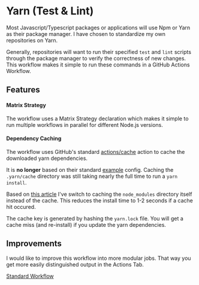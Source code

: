 # Yarn (Test & Lint)

Most Javascript/Typescript packages or applications will use Npm or Yarn as their package manager. I have chosen to standardize my own repositories on Yarn.

Generally, repositories will want to run their specified `test` and `lint` scripts through the package manager to verify the correctness of new changes. This workflow makes it simple to run these commands in a GitHub Actions Workflow.

## Features

#### Matrix Strategy

The workflow uses a Matrix Strategy declaration which makes it simple to run multiple workflows in parallel for different Node.js versions.

#### Dependency Caching

The workflow uses GitHub's standard [actions/cache](https://github.com/actions/cache) action to cache the downloaded yarn dependencies.

It is **no longer** based on their standard [example](https://github.com/actions/cache/blob/master/examples.md#node---yarn) config. Caching the `.yarn/cache` directory was still taking nearly the full time to run a `yarn install`.

Based on [this article](https://dev.to/mpocock1/how-to-cache-nodemodules-in-github-actions-with-yarn-24eh) I've switch to caching the `node_modules` directory itself instead of the cache. This reduces the install time to 1-2 seconds if a cache hit occured.

The cache key is generated by hashing the `yarn.lock` file. You will get a cache miss (and re-install) if you update the yarn dependencies.

## Improvements

I would like to improve this workflow into more modular jobs. That way you get more easily distinguished output in the Actions Tab.

[Standard Workflow](https://github.com/brisberg/workflow-templates/workflows/yarn-test-lint.yml)
